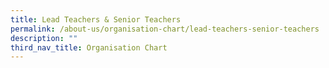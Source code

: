 ```yaml
---
title: Lead Teachers & Senior Teachers
permalink: /about-us/organisation-chart/lead-teachers-senior-teachers
description: ""
third_nav_title: Organisation Chart
---
```

